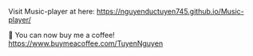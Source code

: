 Visit Music-player at here: https://nguyenductuyen745.github.io/Music-player/

👋 You can now buy me a coffee! https://www.buymeacoffee.com/TuyenNguyen
